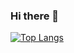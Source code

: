 ### Hi there 👋

[![Top Langs](https://github-readme-stats.vercel.app/api/top-langs/?username=Anthony-T-N&layout=compact)](https://github.com/Anthony-T-N/github-readme-stats)

<!--
**Anthony-T-N/Anthony-T-N** is a ✨ _special_ ✨ repository because its `README.md` (this file) appears on your GitHub profile.

Here are some ideas to get you started:

- 🔭 I’m currently working on ...
- 🌱 I’m currently learning ...
- 👯 I’m looking to collaborate on ...
- 🤔 I’m looking for help with ...
- 💬 Ask me about ...
- 📫 How to reach me: ...
- 😄 Pronouns: ...
- ⚡ Fun fact: ...
-->
